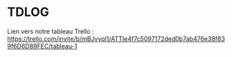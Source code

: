 # TDLOG
Lien vers notre tableau Trello : https://trello.com/invite/b/mBJvyql1/ATTIe4f7c5097172ded0b7ab476e38f839f6D6D89FEC/tableau-1
